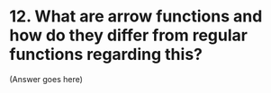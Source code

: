 # 12. What are arrow functions and how do they differ from regular functions regarding this?

(Answer goes here)

